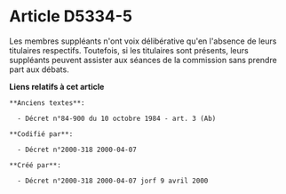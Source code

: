 # Article D5334-5

Les membres suppléants n'ont voix délibérative qu'en l'absence de leurs titulaires respectifs. Toutefois, si les titulaires
sont présents, leurs suppléants peuvent assister aux séances de la commission sans prendre part aux débats.

**Liens relatifs à cet article**

	**Anciens textes**:

	  - Décret n°84-900 du 10 octobre 1984 - art. 3 (Ab)

	**Codifié par**:

	  - Décret n°2000-318 2000-04-07

	**Créé par**:

	  - Décret n°2000-318 2000-04-07 jorf 9 avril 2000
